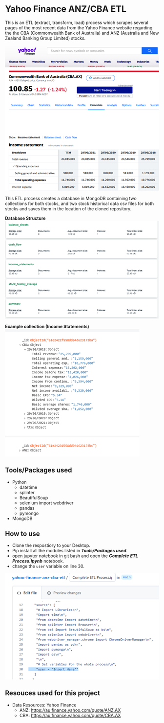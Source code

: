# Yahoo Finance ANZ/CBA ETL
This is an ETL (extract, transform, load) process which scrapes several pages of the most recent data from the Yahoo Finance website regarding the the CBA (Commonwealth Bank of Australia) and ANZ (Australia and New Zealand Banking Group Limited) stocks.

![yahoo-finance](images/yahoo-finance.PNG)

This ETL process creates a database in MongoDB containing two collections for both stocks, and two stock historical data csv files for both stocks and saves them in the location of the cloned repository.

**Database Structure**
![Database Structure](images/collections.PNG)

**Example collection (Income Statements)**
![Income Statements](images/income-statements.PNG)

## Tools/Packages used
- Python
  - datetime
  - splinter
  - BeautifulSoup
  - selenium import webdriver
  - pandas
  - pymongo
- MongoDB

## How to use
- Clone the respostiory to your Desktop.
- Pip install all the modules listed in ***Tools/Packages used***.
- open jupyter notebook in git bash and open the ***Complete ETL Process.Ipynb*** notebook.
- change the ```user``` variable on line 30.

![Change User name](images/change-user-name.PNG)

## Resouces used for this project
- Data Resources: Yahoo Finance
  - ANZ: https://au.finance.yahoo.com/quote/ANZ.AX
  - CBA: https://au.finance.yahoo.com/quote/CBA.AX
